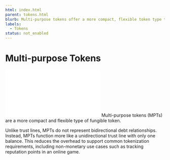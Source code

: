 ```yaml
---
html: index.html
parent: tokens.html
blurb: Multi-purpose tokens offer a more compact, flexible token type than trust lines.
labels:
  - Tokens
status: not_enabled
---
```

# Multi-purpose Tokens
<embed src="/snippets/_mpts-disclaimer.md" />
Multi-purpose tokens (MPTs) are a more compact and flexible type of fungible token.

Unlike trust lines, MPTs do not represent bidirectional debt relationships. Instead, MPTs function more like a unidirectional trust line with only one balance. This reduces the overhead to support common tokenization requirements, including non-monetary use cases such as tracking reputation points in an online game.
